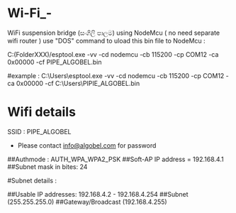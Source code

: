 # Wi-Fi_-
WiFi suspension bridge (සංගිලි පාලම) using NodeMcu ( no need separate wifi router )
use "DOS" command to uload this bin file to NodeMcu : 

C:\(FolderXXX)/esptool.exe -vv -cd nodemcu -cb 115200 -cp COM12 -ca 0x00000 -cf PIPE_ALGOBEL.bin 


#example : 
C:\Users\esptool.exe -vv -cd nodemcu -cb 115200 -cp COM12 -ca 0x00000 -cf C:\Users\PIPIE_ALGOBEL.bin 


# Wifi details 

SSID : PIPE_ALGOBEL
* Please contact info@algobel.com for password 

##Authmode : AUTH_WPA_WPA2_PSK
##Soft-AP IP address = 192.168.4.1
##Subnet mask in bites: 24

#Subnet details :

##Usable IP addresses:  192.168.4.2 - 192.168.4.254
##Subnet (255.255.255.0)
##Gateway/Broadcast (192.168.4.255)
